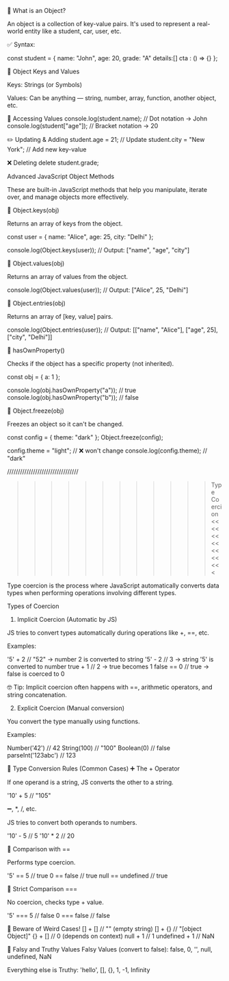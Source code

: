 📌 What is an Object?

An object is a collection of key-value pairs. It's used to represent a real-world entity like a student, car, user, etc.

✅ Syntax:

const student = {
name: "John",
age: 20,
grade: "A"
details:[]
cta : () => {}
};

🔑 Object Keys and Values

Keys: Strings (or Symbols)

Values: Can be anything — string, number, array, function, another object, etc.

🎯 Accessing Values
console.log(student.name); // Dot notation → John
console.log(student["age"]); // Bracket notation → 20

✏️ Updating & Adding
student.age = 21; // Update
student.city = "New York"; // Add new key-value

❌ Deleting
delete student.grade;

Advanced JavaScript Object Methods

These are built-in JavaScript methods that help you manipulate, iterate over, and manage objects more effectively.

🔸 Object.keys(obj)

Returns an array of keys from the object.

const user = { name: "Alice", age: 25, city: "Delhi" };

console.log(Object.keys(user));
// Output: ["name", "age", "city"]

🔸 Object.values(obj)

Returns an array of values from the object.

console.log(Object.values(user));
// Output: ["Alice", 25, "Delhi"]

🔸 Object.entries(obj)

Returns an array of [key, value] pairs.

console.log(Object.entries(user));
// Output: [["name", "Alice"], ["age", 25], ["city", "Delhi"]]

🔸 hasOwnProperty()

Checks if the object has a specific property (not inherited).

const obj = { a: 1 };

console.log(obj.hasOwnProperty("a")); // true
console.log(obj.hasOwnProperty("b")); // false

🔸 Object.freeze(obj)

Freezes an object so it can't be changed.

const config = { theme: "dark" };
Object.freeze(config);

config.theme = "light"; // ❌ won't change
console.log(config.theme); // "dark"

/////////////////////////////////

> > > > > > > > > > > > Type Coercion <<<<<<<<<<<<<<<

Type coercion is the process where JavaScript automatically converts data types when performing operations involving different types.

Types of Coercion

1. Implicit Coercion (Automatic by JS)

JS tries to convert types automatically during operations like +, ==, etc.

Examples:

'5' + 2 // "52" → number 2 is converted to string
'5' - 2 // 3 → string '5' is converted to number
true + 1 // 2 → true becomes 1
false == 0 // true → false is coerced to 0

🤓 Tip: Implicit coercion often happens with ==, arithmetic operators, and string concatenation.

2. Explicit Coercion (Manual conversion)

You convert the type manually using functions.

Examples:

Number('42') // 42
String(100) // "100"
Boolean(0) // false
parseInt('123abc') // 123

🔄 Type Conversion Rules (Common Cases)
➕ The + Operator

If one operand is a string, JS converts the other to a string.

'10' + 5 // "105"

➖, \*, /, etc.

JS tries to convert both operands to numbers.

'10' - 5 // 5
'10' \* 2 // 20

🤔 Comparison with ==

Performs type coercion.

'5' == 5 // true
0 == false // true
null == undefined // true

🚫 Strict Comparison ===

No coercion, checks type + value.

'5' === 5 // false
0 === false // false

🛑 Beware of Weird Cases!
[] + [] // "" (empty string)
[] + {} // "[object Object]"
{} + [] // 0 (depends on context)
null + 1 // 1
undefined + 1 // NaN

🧪 Falsy and Truthy Values
Falsy Values (convert to false):
false, 0, '', null, undefined, NaN

Everything else is Truthy:
'hello', [], {}, 1, -1, Infinity
